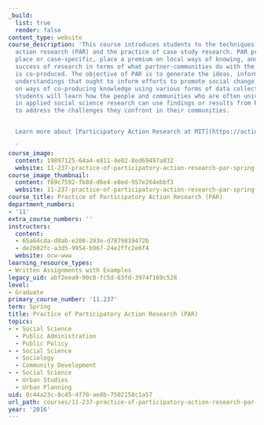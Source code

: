```yaml
---
_build:
  list: true
  render: false
content_type: website
course_description: 'This course introduces students to the techniques of participatory
  action research (PAR) and the practice of case study research. PAR processes are
  place or case-specific, place a premium on local ways of knowing, and gauge the
  success of research in terms of what partner-communities do with the knowledge that
  is co-produced. The objective of PAR is to generate the ideas, information, and
  understandings that ought to inform efforts to promote social change. By focusing
  on ways of co-producing knowledge using various forms of data collection and analysis,
  students will learn how the people and communities who are often university partners
  in applied social science research can use findings or results from PAR case studies
  to address the challenges they confront in their communities.


  Learn more about [Participatory Action Research at MIT](https://actionresearch.mit.edu/).

  '
course_image:
  content: 19897125-64a4-e811-4e02-8ed69497a832
  website: 11-237-practice-of-participatory-action-research-par-spring-2016
course_image_thumbnail:
  content: f69c7592-fb8d-d6e4-e8ed-957e264ebbf3
  website: 11-237-practice-of-participatory-action-research-par-spring-2016
course_title: Practice of Participatory Action Research (PAR)
department_numbers:
- '11'
extra_course_numbers: ''
instructors:
  content:
  - 65a64cda-d0ab-e200-293e-d7879819472b
  - de2b02fc-a3d5-9954-b967-24e2ffc2e6f4
  website: ocw-www
learning_resource_types:
- Written Assignments with Examples
legacy_uid: abf2eea9-90c8-fc5d-63fd-3974f169c528
level:
- Graduate
primary_course_number: '11.237'
term: Spring
title: Practice of Participatory Action Research (PAR)
topics:
- - Social Science
  - Public Administration
  - Public Policy
- - Social Science
  - Sociology
  - Community Development
- - Social Science
  - Urban Studies
  - Urban Planning
uid: 0c44a23c-8c45-4f70-ae8b-7502158c1a57
url_path: courses/11-237-practice-of-participatory-action-research-par-spring-2016
year: '2016'
---
```

